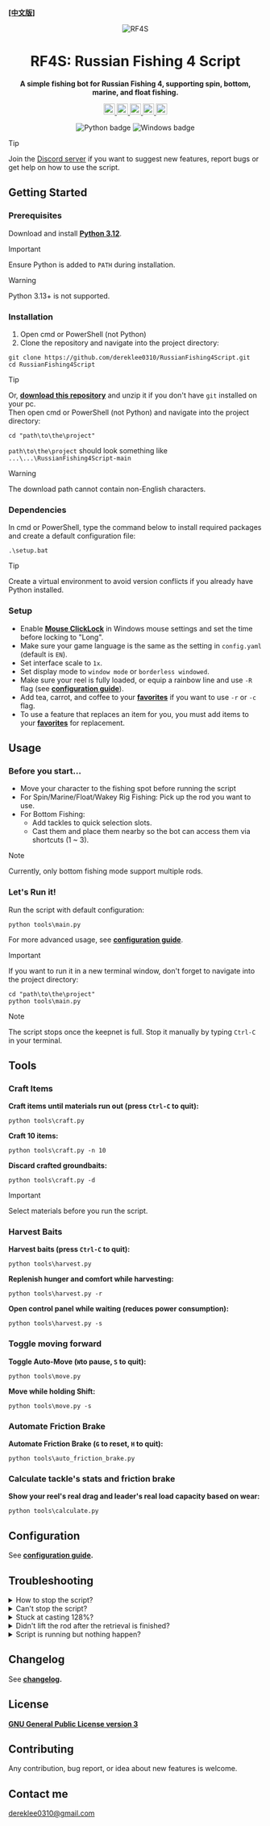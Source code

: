 **[[中文版]][README]**
<div align="center">

![RF4S][RF4S logo]
<h1 align="center">RF4S: Russian Fishing 4 Script</h1>

**A simple fishing bot for Russian Fishing 4, supporting spin, bottom, marine, and float fishing.**

<a target="_blank" href="https://opensource.org/license/gpl-3-0" style="background:none">
    <img src="https://img.shields.io/badge/License-GPLv3-blue.svg" style="height: 22px;" />
</a>
<a target="_blank" href="https://discord.gg/BZQWQnAMbY" style="background:none">
    <img src="https://img.shields.io/badge/discord-join-rf44.svg?labelColor=191937&color=6F6FF7&logo=discord" style="height: 22px;" />
</a>
<a target="_blank" href="http://makeapullrequest.com" style="background:none">
    <img src="https://img.shields.io/badge/PRs-welcome-brightgreen.svg?style=flat" style="height: 22px;" />
</a>
<a target="_blank" href="https://github.com/pylint-dev/pylint" style="background:none">
    <img src="https://img.shields.io/badge/linting-pylint-yellowgreen" style="height: 22px;" />
</a>
<a target="_blank" href="https://github.com/psf/black" style="background:none">
    <img src="https://img.shields.io/badge/code%20style-black-000000.svg" style="height: 22px;" />
</a>
<!-- <a target="_blank" href="link_to_docs, tbd" style="background:none">
    <img src="https://img.shields.io/badge/docs-%23BE1B55" style="height: 22px;" />
</a> -->  

![Python badge][Python badge]
![Windows badge][Windows badge]

</div>

> [!TIP]
> Join the [Discord server][Discord] if you want to suggest new features, report bugs or get help on how to use the script.


## Getting Started  
### Prerequisites
Download and install **[Python 3.12][Python]**.  

> [!IMPORTANT] 
> Ensure Python is added to `PATH` during installation.

> [!WARNING] 
> Python 3.13+ is not supported.

### Installation
1. Open cmd or PowerShell (not Python)
2. Clone the repository and navigate into the project directory:
```
git clone https://github.com/dereklee0310/RussianFishing4Script.git
cd RussianFishing4Script
```
> [!TIP]
> Or, **[download this repository][Download]** and unzip it if you don't have `git` installed on your pc.  
> Then open cmd or PowerShell (not Python) and navigate into the project directory:
> ```
> cd "path\to\the\project"
> ```
> `path\to\the\project` should look something like `...\...\RussianFishing4Script-main`

> [!WARNING] 
> The download path cannot contain non-English characters.

### Dependencies
In cmd or PowerShell, type the command below to install required packages and create a default configuration file:
```
.\setup.bat
```

> [!TIP] 
> Create a virtual environment to avoid version conflicts if you already have Python installed.

### Setup
- Enable **[Mouse ClickLock][Clicklock]** in Windows mouse settings and set the time before locking to "Long".
- Make sure your game language is the same as the setting in `config.yaml` (default is `EN`).
- Set interface scale to `1x`.
- Set display mode to `window mode` or `borderless windowed`.
- Make sure your reel is fully loaded, or equip a rainbow line and use `-R` flag (see **[configuration guide][Configuration guide]**).
- Add tea, carrot, and coffee to your **[favorites][Favorite food]** if you want to use `-r` or `-c` flag.
- To use a feature that replaces an item for you, you must add items to your **[favorites][Favorite lure]** for replacement.

## Usage
### Before you start...
- Move your character to the fishing spot before running the script
- For Spin/Marine/Float/Wakey Rig Fishing: Pick up the rod you want to use.
- For Bottom Fishing:
    - Add tackles to quick selection slots.
    - Cast them and place them nearby so the bot can access them via shortcuts (1 ~ 3).
> [!NOTE]
> Currently, only bottom fishing mode support multiple rods.

### Let's Run it!
Run the script with default configuration:
```
python tools\main.py
```
For more advanced usage, see **[configuration guide][Configuration guide]**.
> [!IMPORTANT]
> If you want to run it in a new terminal window, don't forget to navigate into the project directory:
> ```
> cd "path\to\the\project"
> python tools\main.py
> ```

> [!NOTE]
> The script stops once the keepnet is full. Stop it manually by typing `Ctrl-C` in your terminal. 

## Tools
### Craft Items
**Craft items until materials run out (press `Ctrl-C` to quit):**
```
python tools\craft.py
```
**Craft 10 items:**
```
python tools\craft.py -n 10
```
**Discard crafted groundbaits:**
```
python tools\craft.py -d
```
> [!IMPORTANT]
> Select materials before you run the script.
### Harvest Baits
**Harvest baits (press `Ctrl-C` to quit):**
```
python tools\harvest.py
```
**Replenish hunger and comfort while harvesting:**
```
python tools\harvest.py -r
```
**Open control panel while waiting (reduces power consumption):**
```
python tools\harvest.py -s
```
### Toggle moving forward
**Toggle Auto-Move (`W`to pause, `S` to quit):**
```
python tools\move.py
```
**Move while holding Shift:**
```
python tools\move.py -s
```

### Automate Friction Brake
**Automate Friction Brake (`G` to reset, `H` to quit):**
```
python tools\auto_friction_brake.py
```

### Calculate tackle's stats and friction brake
**Show your reel's real drag and leader's real load capacity based on wear:**
```
python tools\calculate.py
```

## Configuration
See **[configuration guide][Configuration guide].**

## Troubleshooting
<details>
<summary>How to stop the script?</summary>

- Type `Ctrl-C` in your terminal. 
</details>
<!-- ------------------------------- divide -------------------------------- -->
<details>
<summary>Can't stop the script?</summary>

- Some keys might have been pressed down (e.g. `Ctrl`, `Shift`, `Mouse button`, etc.),  
  press them again to release it and type `Ctrl-C` as usual.
</details>
<!-- ------------------------------- divide -------------------------------- -->
<details>
<summary>Stuck at casting 128%?</summary>

- Check that the game language and script language settings are the same.
- Make sure your reel is fully loaded, or equip a rainbow line and use `-R` flag. 
</details>

<!-- ------------------------------- divide -------------------------------- -->
<details>
<summary>Didn't lift the rod after the retrieval is finished?</summary>

- Make sure your reel is fully loaded, or equip a rainbow line and use `-R` flag. 
- Change the game window size.
- Reduce the value of `SPOOL_CONFIDENCE` in `config.yaml`.
- Keep away from light sources or turn off the boat light.
</details>
<!-- ------------------------------- divide -------------------------------- -->
<details>
<summary>Script is running but nothing happen?</summary>

- Open a new terminal window as administrator and run it again.
</details>
<!-- ------------------------------- divide -------------------------------- -->

## Changelog
See **[changelog][Changelog].**

## License
**[GNU General Public License version 3][License]**

## Contributing
Any contribution, bug report, or idea about new features is welcome.

## Contact me
dereklee0310@gmail.com 

[RF4S logo]: static/readme/RF4S.png
[Python badge]: https://img.shields.io/badge/Python-3776AB?style=for-the-badge&logo=python&logoColor=white
[Windows badge]: https://img.shields.io/badge/Windows-0078D6?style=for-the-badge&logo=windows&logoColor=white

[README]: /docs/zh-TW/README.md
[Discord]: https://discord.gg/BZQWQnAMbY
[Python]: https://www.python.org/downloads/
[Download]: https://github.com/dereklee0310/RussianFishing4Script/archive/refs/heads/main.zip
[Clicklock]: /static/readme/clicklock.png
[Favorite food]: /static/readme/favorites.png
[Favorite lure]: /static/readme/favorites_2.png
[Configuration guide]: /docs/en/CONFIGURATION.md
[Changelog]: /docs/en/CHANGELOG.md

[License]: /LICENSE
